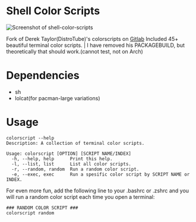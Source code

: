 
# Shell Color Scripts

![Screenshot of shell-color-scripts](https://gitlab.com/dwt1/dotfiles/raw/master/.screenshots/dotfiles12.png)

Fork of Derek Taylor(DistroTube)'s colorscripts on [Gitlab](https://gitlab.com/dwt1/shell-color-scripts)
Included 45+ beautiful terminal color scripts.
| I have removed his PACKAGEBUILD, but theoretically that should work.(cannot test, not on Arch)
# Dependencies
- sh
- lolcat(for pacman-large variations)
# Usage

    colorscript --help
    Description: A collection of terminal color scripts.

    Usage: colorscript [OPTION] [SCRIPT NAME/INDEX]
      -h, --help, help    	Print this help.
      -l, --list, list    	List all color scripts.
      -r, --random, random	Run a random color script.
      -e, --exec, exec    	Run a spesific color script by SCRIPT NAME or INDEX.

For even more fun, add the following line to your .bashrc or .zshrc and you will run a random color script each time you open a terminal:

	### RANDOM COLOR SCRIPT ###
	colorscript random
